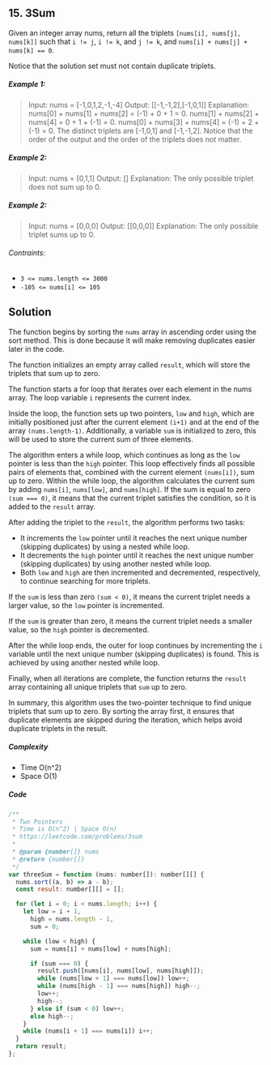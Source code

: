 ## 15. 3Sum

Given an integer array nums, return all the triplets `[nums[i], nums[j], nums[k]]` such that `i != j`, `i != k`, and `j != k`, and `nums[i] + nums[j] + nums[k] == 0`.

Notice that the solution set must not contain duplicate triplets.

##### Example 1:

> Input: nums = [-1,0,1,2,-1,-4]
> Output: [[-1,-1,2],[-1,0,1]]
> Explanation:
> nums[0] + nums[1] + nums[2] = (-1) + 0 + 1 = 0.
> nums[1] + nums[2] + nums[4] = 0 + 1 + (-1) = 0.
> nums[0] + nums[3] + nums[4] = (-1) + 2 + (-1) = 0.
> The distinct triplets are [-1,0,1] and [-1,-1,2].
> Notice that the order of the output and the order of the triplets does not matter.

##### Example 2:

> Input: nums = [0,1,1]
> Output: []
> Explanation: The only possible triplet does not sum up to 0.

##### Example 2:

> Input: nums = [0,0,0]
> Output: [[0,0,0]]
> Explanation: The only possible triplet sums up to 0.

###### Contraints:

- `3 <= nums.length <= 3000`
- `-105 <= nums[i] <= 105`

## Solution

The function begins by sorting the `nums` array in ascending order using the sort method. This is done because it will make removing duplicates easier later in the code.

The function initializes an empty array called `result`, which will store the triplets that sum up to zero.

The function starts a for loop that iterates over each element in the nums array. The loop variable `i` represents the current index.

Inside the loop, the function sets up two pointers, `low` and `high`, which are initially positioned just after the current element `(i+1)` and at the end of the array `(nums.length-1)`. Additionally, a variable `sum` is initialized to zero, this will be used to store the current sum of three elements.

The algorithm enters a while loop, which continues as long as the `low` pointer is less than the `high` pointer. This loop effectively finds all possible pairs of elements that, combined with the current element `(nums[i])`, sum up to zero. Within the while loop, the algorithm calculates the current sum by adding `nums[i]`, `nums[low]`, and `nums[high]`. If the sum is equal to zero `(sum === 0)`, it means that the current triplet satisfies the condition, so it is added to the `result` array.

After adding the triplet to the `result`, the algorithm performs two tasks:
- It increments the `low` pointer until it reaches the next unique number (skipping duplicates) by using a nested while loop.
- It decrements the `high` pointer until it reaches the next unique number (skipping duplicates) by using another nested while loop.
- Both `low` and `high` are then incremented and decremented, respectively, to continue searching for more triplets.

If the `sum` is less than zero `(sum < 0)`, it means the current triplet needs a larger value, so the `low` pointer is incremented.

If the `sum` is greater than zero, it means the current triplet needs a smaller value, so the `high` pointer is decremented.

After the while loop ends, the outer for loop continues by incrementing the `i` variable until the next unique number (skipping duplicates) is found. This is achieved by using another nested while loop.

Finally, when all iterations are complete, the function returns the `result` array containing all unique triplets that `sum` up to zero.

In summary, this algorithm uses the two-pointer technique to find unique triplets that sum up to zero. By sorting the array first, it ensures that duplicate elements are skipped during the iteration, which helps avoid duplicate triplets in the result.

##### Complexity

- Time O(n^2)
- Space O(1)

##### Code

```javascript
/**
 * Two Pointers
 * Time is O(n^2) | Space O(n)
 * https://leetcode.com/problems/3sum
 *
 * @param {number[]} nums
 * @return {number[]}
 */
var threeSum = function (nums: number[]): number[][] {
  nums.sort((a, b) => a - b);
  const result: number[][] = [];

  for (let i = 0; i < nums.length; i++) {
    let low = i + 1,
      high = nums.length - 1,
      sum = 0;

    while (low < high) {
      sum = nums[i] + nums[low] + nums[high];

      if (sum === 0) {
        result.push([nums[i], nums[low], nums[high]]);
        while (nums[low + 1] === nums[low]) low++;
        while (nums[high - 1] === nums[high]) high--;
        low++;
        high--;
      } else if (sum < 0) low++;
      else high--;
    }
    while (nums[i + 1] === nums[i]) i++;
  }
  return result;
};
```
